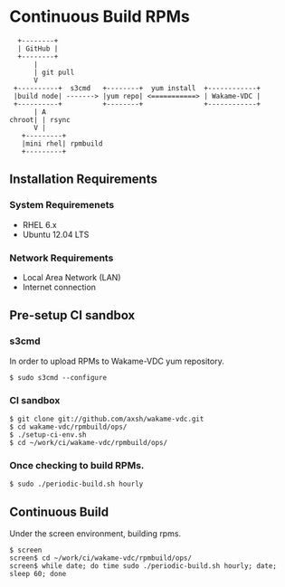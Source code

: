 Continuous Build RPMs
=====================

      +--------+
      | GitHub |
      +--------+
          |
          | git pull
          V
     +----------+  s3cmd   +--------+  yum install  +------------+
     |build node| -------> |yum repo| <===========> | Wakame-VDC |
     +----------+          +--------+               +------------+
          | A
    chroot| | rsync
          V |
       +---------+
       |mini rhel| rpmbuild
       +---------+


Installation Requirements
-------------------------

### System Requiremenets

+ RHEL 6.x
+ Ubuntu 12.04 LTS

### Network Requirements

+ Local Area Network (LAN)
+ Internet connection


Pre-setup CI sandbox
--------------------

### s3cmd

In order to upload RPMs to Wakame-VDC yum repository.

    $ sudo s3cmd --configure


### CI sandbox

    $ git clone git://github.com/axsh/wakame-vdc.git
    $ cd wakame-vdc/rpmbuild/ops/
    $ ./setup-ci-env.sh
    $ cd ~/work/ci/wakame-vdc/rpmbuild/ops/


### Once checking to build RPMs.

    $ sudo ./periodic-build.sh hourly


Continuous Build
----------------

Under the screen environment, building rpms.

    $ screen
    screen$ cd ~/work/ci/wakame-vdc/rpmbuild/ops/
    screen$ while date; do time sudo ./periodic-build.sh hourly; date; sleep 60; done
